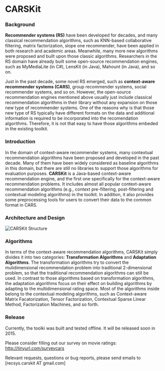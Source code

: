# CARSKit

### Background

**Recommender systems (RS)** have been developed for decades, and many classical recommendation algorithms, such as KNN-based collaborative filtering, matrix factorization, slope one recommender, have been applied in both research and academic areas. Meanwhile, many more new algorithms were proposed and built upon those classic algorithms. Researchers in the RS domain have already built some open-source recommendation engines, such as MyMediaLite (in C#), LensKit (in Java), Mahount (in Java), and so on.

Just in the past decade, some novel RS emerged, such as **context-aware recommender systems (CARS)**, group recommender systems, social recommender systems, and so on. However, the open-source recommendation engines mentioned above usually just include classical recommendation algorithms in their library without any expansion on those new type of recommender systems. One of the reasons why is that those new type of RS typically have different formats on the data and additional information is required to be incorporated into the recomendation algorithms. Therefore, it is not that easy to have those algorithms embeded in the existing toolkit.

### Introduction

In the domain of context-aware recommender systems, many contextual recommendation algorithms have been proposed and developed in the past decade. Many of them have been widely considered as baseline algorithms in this domain, but there are still no libraries to support those algorithms for evaluation purposes. **CARSKit** is a Java-based context-aware recommendation engine, and the first one specifically for the context-aware recommendation problems. It includes almost all popular context-aware recommendation algorithms (e.g., context pre-filtering, post-filtering and contextual modeling algorithms) in the toolkit. In addition, it also provides some preprocessing tools for users to convert their data to the common format in CARS.

### Architecture and Design

![CARSKit Structure](http://students.depaul.edu/~yzheng8/images/CARSKit.png)

### Algorithms

In terms of the context-aware recommendation algorithms, CARSKit simply divides it into two categories: **Transformation Algorithms** and **Adaptation Algorithms**. The transformation algorithms try to convert the mulidimensional recommendation problem into traditional 2-dimensional problem, so that the traditional recommendation algorithms can still be used. In contrast to those algorithms based on transformation algorithms, the adaptation algorithms focus on their effect on building algorithms by adapting to the multidimensional rating space. Most of the algorithms inside belong to the contextual modeling algorithms, such as Context-aware Matrix Facatorization, Tensor Factorization, Contextual Sparse Linear Method, Factorization Machines, and so forth.

### Release

Currently, the toolki was built and tested offline. It will be released soon in 2015.

Please consider filling out our survey on movie ratings: http://tinyurl.com/surveycars

Relevant requests, questions or bug reports, please send emails to [recsys.carskit AT gmail.com]



